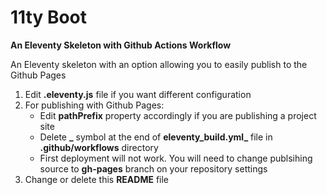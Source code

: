 # 11ty Boot

**An Eleventy Skeleton with Github Actions Workflow**

An Eleventy skeleton with an option allowing you to easily publish to the Github Pages

1. Edit **.eleventy.js** file if you want different configuration
2. For publishing with Github Pages: 
    - Edit **pathPrefix** property accordingly if you are publishing a project site 
    - Delete **_** symbol at the end of **eleventy_build.yml_** file in **.github/workflows** directory  
    - First deployment will not work. You will need to change publsihing source to **gh-pages** branch on your repository settings
3. Change or delete this **README** file
